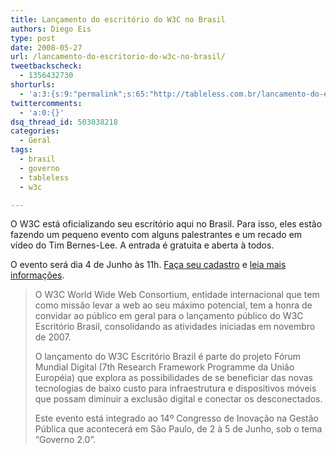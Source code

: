 ```yaml
---
title: Lançamento do escritório do W3C no Brasil
authors: Diego Eis
type: post
date: 2008-05-27
url: /lancamento-do-escritorio-do-w3c-no-brasil/
tweetbackscheck:
  - 1356432730
shorturls:
  - 'a:3:{s:9:"permalink";s:65:"http://tableless.com.br/lancamento-do-escritorio-do-w3c-no-brasil";s:7:"tinyurl";s:26:"http://tinyurl.com/3f4yuvp";s:4:"isgd";s:19:"http://is.gd/GxDTfH";}'
twittercomments:
  - 'a:0:{}'
dsq_thread_id: 503038218
categories:
  - Geral
tags:
  - brasil
  - governo
  - tableless
  - w3c

---
```

O W3C está oficializando seu escritório aqui no Brasil. Para isso, eles estão fazendo um pequeno evento com alguns palestrantes e um recado em vídeo do Tim Bernes-Lee. A entrada é gratuita e aberta à todos.

O evento será dia 4 de Junho às 11h. [Faça seu cadastro][1] e [leia mais informações][2].
  
<!--more-->

> O W3C World Wide Web Consortium, entidade internacional que tem como missão levar a web ao seu máximo potencial, tem a honra de convidar ao público em geral para o lançamento público do W3C Escritório Brasil, consolidando as atividades iniciadas em novembro de 2007.
> 
> O lançamento do W3C Escritório Brazil é parte do projeto Fórum Mundial Digital (7th Research Framework Programme da União Européia) que explora as possibilidades de se beneficiar das novas tecnologias de baixo custo para infraestrutura e dispositivos móveis que possam diminuir a exclusão digital e conectar os desconectados.
> 
> Este evento está integrado ao 14º Congresso de Inovação na Gestão Pública que acontecerá em São Paulo, de 2 à 5 de Junho, sob o tema &#8220;Governo 2.0&#8221;.

 [1]: http://www.w3c.br/2008/lancamento/cadastro.html
 [2]: http://www.w3c.br/2008/lancamento/